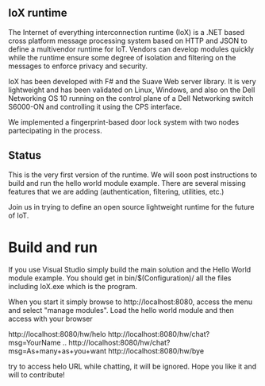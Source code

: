 ## IoX runtime

The Internet of everything interconnection runtime (IoX) is a .NET based cross platform message processing system based on HTTP
and JSON to define a multivendor runtime for IoT. Vendors can develop modules quickly while the runtime ensure some degree of
isolation and filtering on the messages to enforce privacy and security.

IoX has been developed with F# and the Suave Web server library. It is very lightweight and has been validated on Linux, Windows,
and also on the Dell Networking OS 10 running on the control plane of a Dell Networking switch S6000-ON and controlling it using
the CPS interface.

We implemented a fingerprint-based door lock system with two nodes partecipating in the process.

## Status

This is the very first version of the runtime. We will soon post instructions to build and run the hello world module example.
There are several missing features that we are adding (authentication, filtering, utilities, etc.)

Join us in trying to define an open source lightweight runtime for the future of IoT.

# Build and run
If you use Visual Studio simply build the main solution and the Hello World module example.
You should get in bin/$(Configuration)/ all the files including IoX.exe which is the program.

When you start it simply browse to http://localhost:8080, access the menu and select "manage modules".
Load the hello world module and then access with your browser

http://localhost:8080/hw/helo
http://localhost:8080/hw/chat?msg=YourName
..
http://localhost:8080/hw/chat?msg=As+many+as+you+want
http://localhost:8080/hw/bye

try to access helo URL while chatting, it will be ignored.
Hope you like it and will to contribute!


